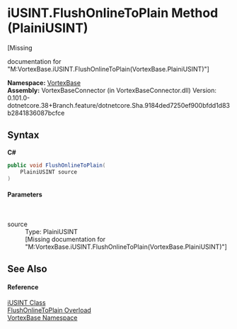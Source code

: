 # iUSINT.FlushOnlineToPlain Method (PlainiUSINT)
 

\[Missing <summary> documentation for "M:VortexBase.iUSINT.FlushOnlineToPlain(VortexBase.PlainiUSINT)"\]

**Namespace:**&nbsp;<a href="N_VortexBase.md">VortexBase</a><br />**Assembly:**&nbsp;VortexBaseConnector (in VortexBaseConnector.dll) Version: 0.101.0-dotnetcore.38+Branch.feature/dotnetcore.Sha.9184ded7250ef900bfdd1d83b2841836087bcfce

## Syntax

**C#**<br />
``` C#
public void FlushOnlineToPlain(
	PlainiUSINT source
)
```


#### Parameters
&nbsp;<dl><dt>source</dt><dd>Type: PlainiUSINT<br />\[Missing <param name="source"/> documentation for "M:VortexBase.iUSINT.FlushOnlineToPlain(VortexBase.PlainiUSINT)"\]</dd></dl>

## See Also


#### Reference
<a href="T_VortexBase_iUSINT.md">iUSINT Class</a><br /><a href="Overload_VortexBase_iUSINT_FlushOnlineToPlain.md">FlushOnlineToPlain Overload</a><br /><a href="N_VortexBase.md">VortexBase Namespace</a><br />